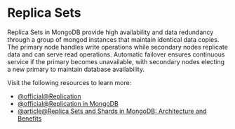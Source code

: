 # Replica Sets

Replica Sets in MongoDB provide high availability and data redundancy through a group of mongod instances that maintain identical data copies. The primary node handles write operations while secondary nodes replicate data and can serve read operations. Automatic failover ensures continuous service if the primary becomes unavailable, with secondary nodes electing a new primary to maintain database availability.

Visit the following resources to learn more:

- [@official@Replication](https://www.mongodb.com/docs/manual/replication/)
- [@official@Replication in MongoDB](https://learn.mongodb.com/learn/course/replication-in-mongodb/lesson-5-read-and-write-concerns-with-mongodb-deployments/learn?client=customer&page=2)
- [@article@Replica Sets and Shards in MongoDB: Architecture and Benefits](https://dev-aditya.medium.com/replica-sets-and-shards-in-mongodb-architecture-and-benefits-a3c83f39e4f0)